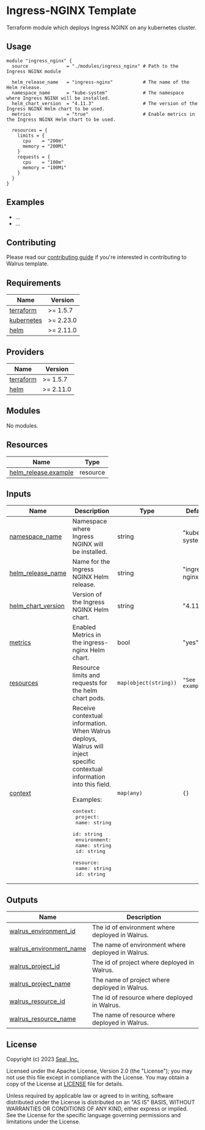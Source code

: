 # Ingress-NGINX Template

Terraform module which deploys Ingress NGINX on any kubernetes cluster.

## Usage

```hcl
module "ingress_nginx" {
  source              = "./modules/ingress_nginx" # Path to the Ingress NGINX module

  helm_release_name   = "ingress-nginx"           # The name of the Helm release.
  namespace_name      = "kube-system"             # The namespace where Ingress NGINX will be installed.
  helm_chart_version  = "4.11.3"                  # The version of the Ingress NGINX Helm chart to be used.
  metrics             = "true"                    # Enable metrics in the Ingress NGINX Helm chart to be used.

  resources = {
    limits = {
      cpu    = "200m"
      memory = "200Mi"
    }
    requests = {
      cpu    = "100m"
      memory = "100Mi"
    }
  }
}
```

## Examples

- ...
- ...

## Contributing

Please read our [contributing guide](./docs/CONTRIBUTING.md) if you're interested in contributing to Walrus template.

<!-- BEGIN_TF_DOCS -->
## Requirements

| Name | Version |
|------|---------|
| <a name="requirement_terraform"></a> [terraform](#requirement\_terraform) | >= 1.5.7 |
| <a name="requirement_kubernetes"></a> [kubernetes](#requirement\_kubernetes) | >= 2.23.0 |
| <a name="requirement_helm"></a> [helm](#requirement\_helm) | >= 2.11.0 |

## Providers

| Name | Version |
|------|---------|
| <a name="provider_terraform"></a> [terraform](#provider\_terraform) | >= 1.5.7 |
| <a name="provider_helm"></a> [helm](#provider\_helm) | >= 2.11.0 |

## Modules

No modules.

## Resources

| Name | Type |
|------|------|
| [helm_release.example](https://registry.terraform.io/providers/hashicorp/helm/latest/docs/resources/release) | resource |

## Inputs

| Name | Description | Type | Default | Required |
|------|-------------|------|---------|:--------:|
| <a name="input_namespace_name"></a> [namespace_name](#input_namespace_name) | Namespace where Ingress NGINX will be installed. | string | "kube-system" | no |
| <a name="input_helm_release_name"></a> [helm_release_name](#input_helm_release_name) | Name for the Ingress NGINX Helm release. | string | "ingress-nginx" | no |
| <a name="input_helm_chart_version"></a> [helm_chart_version](#input_helm_chart_version) | Version of the Ingress NGINX Helm chart. | string | "4.11.3" | no |
| <a name="input_metrics"></a> [metrics](#input_metrics) | Enabled Metrics in the ingress-nginx Helm chart. | bool | "yes" | no |
| <a name="input_resources"></a> [resources](#input_resources) | Resource limits and requests for the helm chart pods. | `map(object(string))` | `"See example"` | no |
| <a name="input_context"></a> [context](#input\_context) | Receive contextual information. When Walrus deploys, Walrus will inject specific contextual information into this field.<br><br>Examples:<pre>context:<br>  project:<br>    name: string<br>    id: string<br>  environment:<br>    name: string<br>    id: string<br>  resource:<br>    name: string<br>    id: string</pre> | `map(any)` | `{}` | no |

## Outputs

| Name | Description |
|------|-------------|
| <a name="output_walrus_environment_id"></a> [walrus\_environment\_id](#output\_walrus\_environment\_id) | The id of environment where deployed in Walrus. |
| <a name="output_walrus_environment_name"></a> [walrus\_environment\_name](#output\_walrus\_environment\_name) | The name of environment where deployed in Walrus. |
| <a name="output_walrus_project_id"></a> [walrus\_project\_id](#output\_walrus\_project\_id) | The id of project where deployed in Walrus. |
| <a name="output_walrus_project_name"></a> [walrus\_project\_name](#output\_walrus\_project\_name) | The name of project where deployed in Walrus. |
| <a name="output_walrus_resource_id"></a> [walrus\_resource\_id](#output\_walrus\_resource\_id) | The id of resource where deployed in Walrus. |
| <a name="output_walrus_resource_name"></a> [walrus\_resource\_name](#output\_walrus\_resource\_name) | The name of resource where deployed in Walrus. |
<!-- END_TF_DOCS -->

## License

Copyright (c) 2023 [Seal, Inc.](https://seal.io)

Licensed under the Apache License, Version 2.0 (the "License");
you may not use this file except in compliance with the License.
You may obtain a copy of the License at [LICENSE](./LICENSE) file for details.

Unless required by applicable law or agreed to in writing, software
distributed under the License is distributed on an "AS IS" BASIS,
WITHOUT WARRANTIES OR CONDITIONS OF ANY KIND, either express or implied.
See the License for the specific language governing permissions and
limitations under the License.
